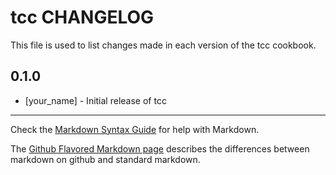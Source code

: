 tcc CHANGELOG
=============

This file is used to list changes made in each version of the tcc cookbook.

0.1.0
-----
- [your_name] - Initial release of tcc

- - -
Check the [Markdown Syntax Guide](http://daringfireball.net/projects/markdown/syntax) for help with Markdown.

The [Github Flavored Markdown page](http://github.github.com/github-flavored-markdown/) describes the differences between markdown on github and standard markdown.
